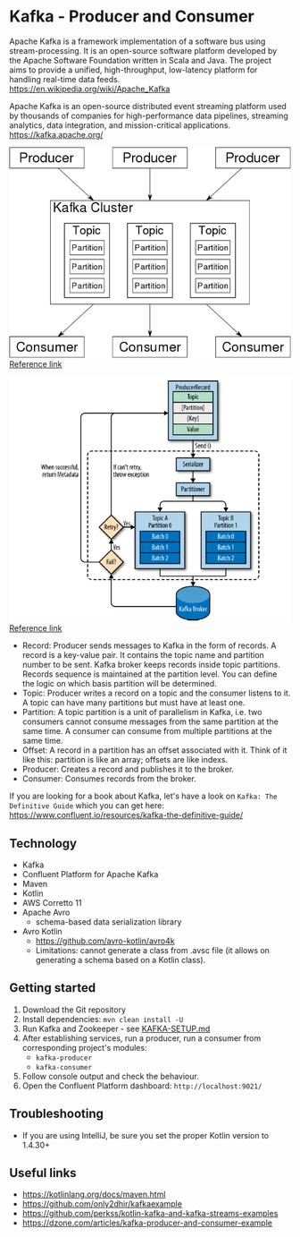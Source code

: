 # Kafka - Producer and Consumer

Apache Kafka is a framework implementation of a software bus using stream-processing. It is an open-source software platform developed by the Apache Software Foundation written in Scala and Java. The project aims to provide a unified, high-throughput, low-latency platform for handling real-time data feeds.  
<https://en.wikipedia.org/wiki/Apache_Kafka>

Apache Kafka is an open-source distributed event streaming platform used by thousands of companies for high-performance data pipelines, streaming analytics, data integration, and mission-critical applications.  
<https://kafka.apache.org/>

![Kafka architecture](./docs/800px-Overview_of_Apache_Kafka.jpg)
[Reference link](https://en.wikipedia.org/wiki/Apache_Kafka)

![Kafka guide](./docs/producer.png)
[Reference link](https://stackoverflow.com/questions/38024514/understanding-kafka-topics-and-partitions)
- Record: Producer sends messages to Kafka in the form of records. A record is a key-value pair. It contains the topic name and partition number to be sent. Kafka broker keeps records inside topic partitions. Records sequence is maintained at the partition level. You can define the logic on which basis partition will be determined.
- Topic: Producer writes a record on a topic and the consumer listens to it. A topic can have many partitions but must have at least one.
- Partition: A topic partition is a unit of parallelism in Kafka, i.e. two consumers cannot consume messages from the same partition at the same time. A consumer can consume from multiple partitions at the same time.
- Offset: A record in a partition has an offset associated with it. Think of it like this: partition is like an array; offsets are like indexs.
- Producer: Creates a record and publishes it to the broker.
- Consumer: Consumes records from the broker.

If you are looking for a book about Kafka, let's have a look on ``Kafka: The Definitive Guide`` which you can get here: <https://www.confluent.io/resources/kafka-the-definitive-guide/>

## Technology
- Kafka
- Confluent Platform for Apache Kafka
- Maven
- Kotlin
- AWS Corretto 11
- Apache Avro
    - schema-based data serialization library
- Avro Kotlin
    - https://github.com/avro-kotlin/avro4k
    - Limitations: cannot generate a class from .avsc file (it allows on generating a schema based on a Kotlin class).

## Getting started
1. Download the Git repository
2. Install dependencies: `mvn clean install -U`
3. Run Kafka and Zookeeper - see [KAFKA-SETUP.md](./KAFKA-SETUP.md)
4. After establishing services, run a producer, run a consumer from corresponding project's modules:
   - `kafka-producer`
   - `kafka-consumer`
5. Follow console output and check the behaviour.
6. Open the Confluent Platform dashboard: `http://localhost:9021/`

## Troubleshooting
- If you are using IntelliJ, be sure you set the proper Kotlin version to 1.4.30+

## Useful links
- https://kotlinlang.org/docs/maven.html
- https://github.com/only2dhir/kafkaexample
- https://github.com/perkss/kotlin-kafka-and-kafka-streams-examples
- https://dzone.com/articles/kafka-producer-and-consumer-example
